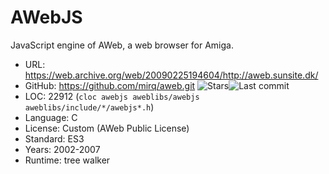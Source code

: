 # AWebJS

JavaScript engine of AWeb, a web browser for Amiga.

* URL:        https://web.archive.org/web/20090225194604/http://aweb.sunsite.dk/
* GitHub:     https://github.com/mirq/aweb.git <img src="https://img.shields.io/github/stars/mirq/aweb?label=&style=flat-square" alt="Stars"><img src="https://img.shields.io/github/last-commit/mirq/aweb?label=&style=flat-square" alt="Last commit">
* LOC:        22912 (`cloc awebjs aweblibs/awebjs aweblibs/include/*/awebjs*.h`)
* Language:   C
* License:    Custom (AWeb Public License)
* Standard:   ES3
* Years:      2002-2007
* Runtime:    tree walker
